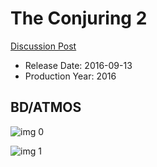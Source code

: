 # The Conjuring 2

[Discussion Post](https://www.avsforum.com/threads/bass-eq-for-filtered-movies.2995212/post-58255506)

* Release Date: 2016-09-13
* Production Year: 2016

## BD/ATMOS

![img 0](https://i.imgur.com/lxIjGIe.jpg)

![img 1](https://i.imgur.com/0oBebRy.jpg)

